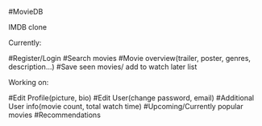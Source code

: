 #MovieDB

IMDB clone

Currently: 

#Register/Login #Search movies #Movie overview(trailer, poster, genres, description...) #Save seen movies/ add to watch later list

Working on:

#Edit Profile(picture, bio) #Edit User(change password, email) #Additional User info(movie count, total watch time) #Upcoming/Currently popular movies #Recommendations